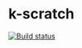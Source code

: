 # k-scratch

[![Build status](https://ci.appveyor.com/api/projects/status/3e3bkjyc7ia4gy59/branch/master?svg=true)](https://ci.appveyor.com/project/jakkaj/k-scratch/branch/master)
